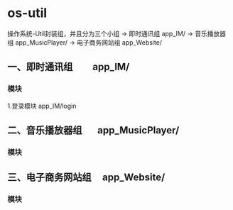 # os-util
操作系统-Util封装组，并且分为三个小组
  -> 即时通讯组        app_IM/
  -> 音乐播放器组      app_MusicPlayer/
  -> 电子商务网站组    app_Website/
## 一、即时通讯组          app_IM/
### 模块
  1.登录模块           app_IM/login

## 二、音乐播放器组        app_MusicPlayer/
### 模块

## 三、电子商务网站组      app_Website/
### 模块

